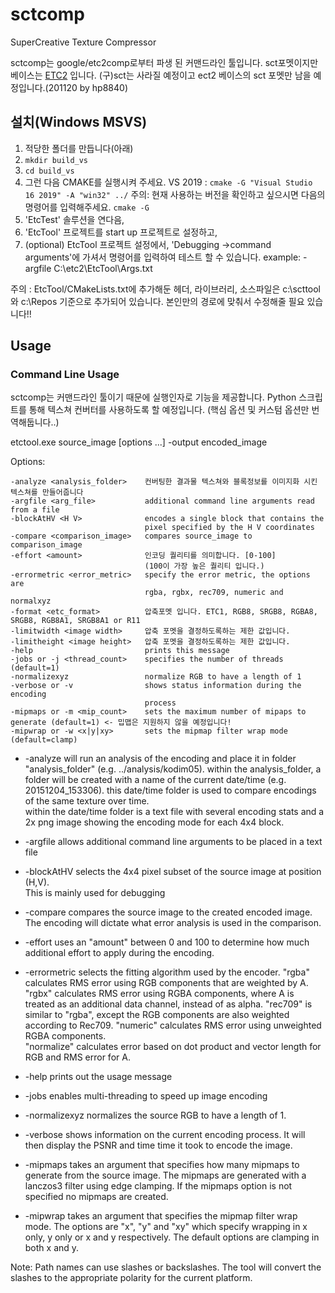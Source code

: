 # sctcomp
SuperCreative Texture Compressor

sctcomp는 google/etc2comp로부터 파생 된 커맨드라인 툴입니다. sct포멧이지만 베이스는 [ETC2](https://en.wikipedia.org/wiki/Ericsson_Texture_Compression) 입니다. (구)sct는 사라질 예정이고 ect2 베이스의 sct 포멧만 남을 예정입니다.(201120 by hp8840)

## 설치(Windows MSVS)
1. 적당한 폴더를 만듭니다(아래)
1. `mkdir build_vs`
1. `cd build_vs`
1. 그런 다음 CMAKE를 실행시켜 주세요.
  VS 2019 : `cmake -G "Visual Studio 16 2019" -A "win32" ../`
  주의: 현재 사용하는 버전을 확인하고 싶으시면 다음의 명령어를 입력해주세요. `cmake -G`
1. 'EtcTest' 솔루션을 연다음,
1. 'EtcTool' 프로젝트를 start up 프로젝트로 설정하고,
1. (optional) EtcTool 프로젝트 설정에서, 'Debugging ->command arguments'에 가셔서 명령어를 입력하여 테스트 할 수 있습니다.
example: -argfile C:\etc2\EtcTool\Args.txt

주의 : EtcTool/CMakeLists.txt에 추가해둔 헤더, 라이브러리, 소스파일은 c:\scttool와 c:\Repos 기준으로 추가되어 있습니다. 본인만의 경로에 맞춰서 수정해줄 필요 있습니다!!

## Usage

### Command Line Usage
sctcomp는 커맨드라인 툴이기 때문에 실행인자로 기능을 제공합니다.
Python 스크립트를 통해 텍스쳐 컨버터를 사용하도록 할 예정입니다.
(핵심 옵션 및 커스텀 옵션만 번역해둡니다..)

etctool.exe source_image [options ...] -output encoded_image

Options:

    -analyze <analysis_folder>    컨버팅한 결과물 텍스쳐와 블록정보를 이미지화 시킨 텍스쳐를 만들어줍니다
    -argfile <arg_file>           additional command line arguments read from a file
    -blockAtHV <H V>              encodes a single block that contains the
                                  pixel specified by the H V coordinates
    -compare <comparison_image>   compares source_image to comparison_image
    -effort <amount>              인코딩 퀄리티를 의미합니다. [0-100] 
                                  (100이 가장 높은 퀄리티 입니다.)
    -errormetric <error_metric>   specify the error metric, the options are
                                  rgba, rgbx, rec709, numeric and normalxyz
    -format <etc_format>          압축포멧 입니다. ETC1, RGB8, SRGB8, RGBA8, SRGB8, RGB8A1, SRGB8A1 or R11
    -limitwidth <image width>     압축 포멧을 결정하도록하는 제한 값입니다.
    -limitheight <image height>   압축 포멧을 결정하도록하는 제한 값입니다.
    -help                         prints this message
    -jobs or -j <thread_count>    specifies the number of threads (default=1)
    -normalizexyz                 normalize RGB to have a length of 1
    -verbose or -v                shows status information during the encoding
                                  process                                  
	-mipmaps or -m <mip_count>    sets the maximum number of mipaps to generate (default=1) <- 밉맵은 지원하지 않을 예정입니다!
	-mipwrap or -w <x|y|xy>       sets the mipmap filter wrap mode (default=clamp)

* -analyze will run an analysis of the encoding and place it in folder 
"analysis_folder" (e.g. ../analysis/kodim05).  within the analysis_folder, a folder 
will be created with a name of the current date/time (e.g. 20151204_153306).  this 
date/time folder is used to compare encodings of the same texture over time.  
within the date/time folder is a text file with several encoding stats and a 2x png 
image showing the encoding mode for each 4x4 block.

* -argfile allows additional command line arguments to be placed in a text file

* -blockAtHV selects the 4x4 pixel subset of the source image at position (H,V).  
This is mainly used for debugging

* -compare compares the source image to the created encoded image. The encoding
will dictate what error analysis is used in the comparison.

* -effort uses an "amount" between 0 and 100 to determine how much additional effort 
to apply during the encoding.

* -errormetric selects the fitting algorithm used by the encoder.  "rgba" calculates 
RMS error using RGB components that are weighted by A.  "rgbx" calculates RMS error 
using RGBA components, where A is treated as an additional data channel, instead of 
as alpha.  "rec709" is similar to "rgba", except the RGB components are also weighted 
according to Rec709.  "numeric" calculates RMS error using unweighted RGBA components.  
"normalize" calculates error based on dot product and vector length for RGB and RMS 
error for A.

* -help prints out the usage message

* -jobs enables multi-threading to speed up image encoding

* -normalizexyz normalizes the source RGB to have a length of 1.

* -verbose shows information on the current encoding process. It will then display the 
PSNR and time time it took to encode the image.

* -mipmaps takes an argument that specifies how many mipmaps to generate from the 
source image.  The mipmaps are generated with a lanczos3 filter using edge clamping.
If the mipmaps option is not specified no mipmaps are created.

* -mipwrap takes an argument that specifies the mipmap filter wrap mode.  The options 
are "x", "y" and "xy" which specify wrapping in x only, y only or x and y respectively.
The default options are clamping in both x and y.

Note: Path names can use slashes or backslashes.  The tool will convert the 
slashes to the appropriate polarity for the current platform.
